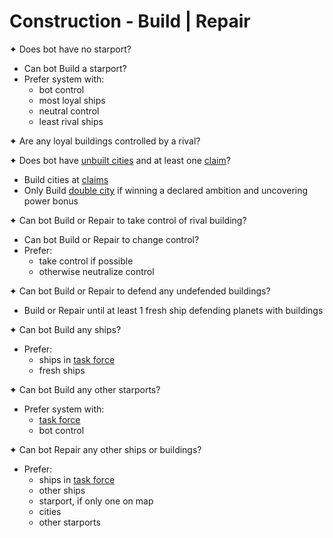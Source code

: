 # Construction - Build | Repair

✦ Does bot have no starport?

- <!-- priority=3 --> Can bot Build a starport?
- Prefer system with:
	- bot control
	- most loyal ships
	- neutral control
	- least rival ships

✦ Are any loyal buildings controlled by a rival?

✦ <!-- Build city priority=5 --> Does bot have <ins>unbuilt cities</ins> and at least one <ins>claim</ins>?

- Build cities at <ins>claims</ins>
- Only Build <ins>double city</ins> if winning a declared ambition and uncovering power bonus

✦ Can bot Build or Repair to take control of rival building?
- <!-- priority=4 --> Can bot Build or Repair to change control?
- Prefer:
	- take control if possible
	- otherwise neutralize control

✦ Can bot Build or Repair to defend any undefended buildings?

- Build or Repair until at least 1 fresh ship defending planets with buildings

✦ <!-- priority=11 --> Can bot Build any ships?

- Prefer:
	- ships in <ins>task force</ins>
	- fresh ships

✦ <!-- priority=11 --> Can bot Build any other starports?

- Prefer system with:
	- <ins>task force</ins>
	- bot control

✦ <!-- priority=12 --> Can bot Repair any other ships or buildings?

- Prefer:
	- ships in <ins>task force</ins>
	- other ships
	- starport, if only one on map
	- cities
	- other starports
<div class="pagebreak"> </div>
